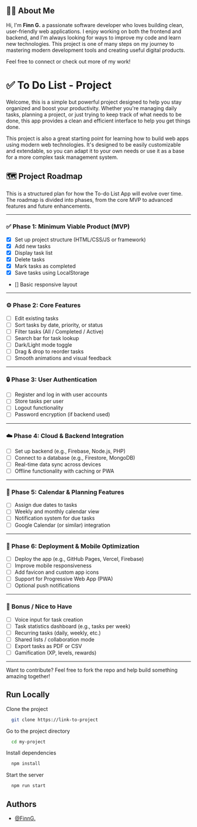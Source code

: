 
## 👨‍💻 About Me

Hi, I'm  **Finn G.**  a passionate software developer who loves building clean, user-friendly web applications. I enjoy working on both the frontend and backend, and I'm always looking for ways to improve my code and learn new technologies. This project is one of many steps on my journey to mastering modern development tools and creating useful digital products.

Feel free to connect or check out more of my work!



# ✅ To Do List - Project

Welcome, this is a simple but powerful project designed to help you stay organized and boost your productivity. Whether you're managing daily tasks, planning a project, or just trying to keep track of what needs to be done, this app provides a clean and efficient interface to help you get things done.

This project is also a great starting point for learning how to build web apps using modern web technologies. It's designed to be easily customizable and extendable, so you can adapt it to your own needs or use it as a base for a more complex task management system.


## 🗺️ Project Roadmap

This is a structured plan for how the To-do List App will evolve over time. The roadmap is divided into phases, from the core MVP to advanced features and future enhancements.

---

### ✅ Phase 1: Minimum Viable Product (MVP)

- [x] Set up project structure (HTML/CSS/JS or framework)
- [x] Add new tasks
- [x] Display task list
- [x] Delete tasks
- [x] Mark tasks as completed
- [x] Save tasks using LocalStorage
- [] Basic responsive layout

---

### ⚙️ Phase 2: Core Features

- [ ] Edit existing tasks  
- [ ] Sort tasks by date, priority, or status  
- [ ] Filter tasks (All / Completed / Active)  
- [ ] Search bar for task lookup  
- [ ] Dark/Light mode toggle  
- [ ] Drag & drop to reorder tasks  
- [ ] Smooth animations and visual feedback

---

### 🔒 Phase 3: User Authentication

- [ ] Register and log in with user accounts  
- [ ] Store tasks per user  
- [ ] Logout functionality  
- [ ] Password encryption (if backend used)

---

### ☁️ Phase 4: Cloud & Backend Integration

- [ ] Set up backend (e.g., Firebase, Node.js, PHP)  
- [ ] Connect to a database (e.g., Firestore, MongoDB)  
- [ ] Real-time data sync across devices  
- [ ] Offline functionality with caching or PWA

---

### 📅 Phase 5: Calendar & Planning Features

- [ ] Assign due dates to tasks  
- [ ] Weekly and monthly calendar view  
- [ ] Notification system for due tasks  
- [ ] Google Calendar (or similar) integration

---

### 📱 Phase 6: Deployment & Mobile Optimization

- [ ] Deploy the app (e.g., GitHub Pages, Vercel, Firebase)  
- [ ] Improve mobile responsiveness  
- [ ] Add favicon and custom app icons  
- [ ] Support for Progressive Web App (PWA)  
- [ ] Optional push notifications

---

### 🌟 Bonus / Nice to Have

- [ ] Voice input for task creation  
- [ ] Task statistics dashboard (e.g., tasks per week)  
- [ ] Recurring tasks (daily, weekly, etc.)  
- [ ] Shared lists / collaboration mode  
- [ ] Export tasks as PDF or CSV  
- [ ] Gamification (XP, levels, rewards)

---

Want to contribute? Feel free to fork the repo and help build something amazing together!



## Run Locally

Clone the project

```bash
  git clone https://link-to-project
```

Go to the project directory

```bash
  cd my-project
```

Install dependencies

```bash
  npm install
```

Start the server

```bash
  npm run start
```


## Authors

- [@FinnG.](https://github.com/FinnLou1)


